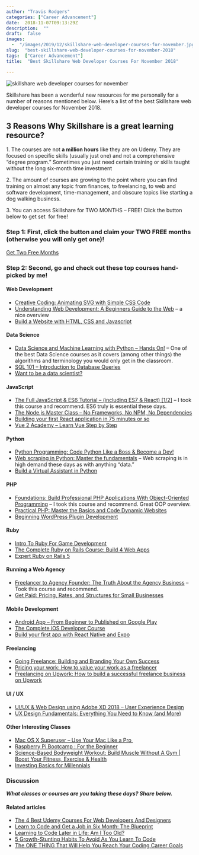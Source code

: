 ```yaml
---
author: "Travis Rodgers"
categories: ["Career Advancement"]
date:  2018-11-07T09:13:29Z
description:  ""
draft:  false
images: 
  -  "/images/2019/12/skillshare-web-developer-courses-for-november.jpg"
slug:  "best-skillshare-web-developer-courses-for-november-2018"
tags:  ["Career Advancement"]
title:  "Best Skillshare Web Developer Courses For November 2018"

---
```



<p class="textcenter"><img alt="skillshare web developer courses for november" src="/images/2019/12/skillshare-web-developer-courses-for-november.jpg" data-rjs="2""></p>
<p>Skillshare has been a wonderful new resources for me personally for a number of reasons mentioned below. Here&#8217;s a list of the best Skillshare web developer courses for November 2018.</p>
<h2>3 Reasons Why Skillshare is a great learning resource?</h2>
<p>1. The courses are not <strong>a million hours</strong> like they are on Udemy. They are focused on specific skills (usually just one) and not a comprehensive &#8220;degree program.&#8221; Sometimes you just need certain training or skills taught without the long six-month time investment</p>
<p>2. The amount of courses are growing to the point where you can find training on almost any topic from finances, to freelancing, to web and software development, time-management, and obscure topics like starting a dog walking business.</p>
<p>3. You can access Skillshare for TWO MONTHS &#8211; FREE! Click the button below to get set &nbsp;for free!</p>
<h3>Step 1: First, click the button and claim your TWO FREE months (otherwise you will only get one)!</h3>
    <a href="/recommends/skillshare" target="_blank">Get Two Free Months</a>
<h3>Step 2: Second, go and check out these top courses hand-picked by me!</h3>
<h4>Web Development</h4>
<ul>
<li><a href="https://www.skillshare.com/classes/Creative-Coding-Animating-SVG-with-Simple-CSS-Code/1735436116">Creative Coding: Animating SVG with Simple CSS Code</a></li>
<li><a href="https://www.skillshare.com/classes/Understanding-Web-Development-A-Beginners-Guide-to-the-Web/1755504373" target="_blank" rel="noopener noreferrer">Understanding Web Development: A Beginners Guide to the Web</a>&nbsp;&#8211; a nice overview</li>
<li><a href="https://www.skillshare.com/classes/Want-to-be-a-Data-Scientist/58630197" target="_blank" rel="noopener noreferrer"></a><a href="https://www.skillshare.com/classes/Build-a-Website-with-HTML-CSS-and-Javascript/1777096685">Build a Website with HTML, CSS and Javascript</a></li>
</ul>
<h4>Data Science</h4>
<ul>
<li><a href="https://www.skillshare.com/classes/Data-Science-and-Machine-Learning-with-Python-Hands-On/1263657127" target="_blank" rel="noopener noreferrer">Data Science and Machine Learning with Python &#8211; Hands On!</a> &#8211; One of the best Data Science courses as it covers (among other things) the algorithms and terminology you would only get in the classroom.</li>
<li><a href="https://www.skillshare.com/classes/SQL-101-Introduction-to-Database-Queries/392604857" target="_blank" rel="noopener noreferrer">SQL 101 &#8211; Introduction to Database Queries</a></li>
<li><a href="https://www.skillshare.com/classes/Want-to-be-a-Data-Scientist/58630197" target="_blank" rel="noopener noreferrer">Want to be a data scientist?</a></li>
</ul>
<h4>JavaScript</h4>
<ul>
<li><a href="https://www.skillshare.com/classes/The-Full-JavaScript-ES6-Tutorial-including-ES7-React-12/598208629" target="_blank" rel="noopener noreferrer">The Full JavaScript &amp; ES6 Tutorial &#8211; (including ES7 &amp; React) [1/2]</a> &#8211; I took this course and recommend. ES6 truly is essential these days.&nbsp;
<li><a href="https://www.skillshare.com/classes/The-Node.js-Master-Class-No-Frameworks-No-NPM-No-Dependencies/187976462" target="_blank" rel="noopener noreferrer">The Node.js Master Class &#8211; No Frameworks, No NPM, No Dependencies</a></li>
<li><a href="https://www.skillshare.com/classes/Building-your-first-React-application-in-75-minutes-or-so/1253484924" target="_blank" rel="noopener noreferrer">Building your first React application in 75 minutes or so</a></li>
<li><a href="https://www.skillshare.com/classes/Vue.js-2-Academy-Learn-Vue-Step-by-Step/976397920" target="_blank" rel="noopener noreferrer">Vue 2 Academy &#8211; Learn Vue Step by Step</a></li>
</li>
</ul>
<h4>Python</h4>
<ul>
<li><a href="https://www.skillshare.com/classes/Python-Programming-Code-Python-Like-a-Boss-Become-a-Dev/1268271896" target="_blank" rel="noopener noreferrer">Python Programming: Code Python Like a Boss &amp; Become a Dev!</a></li>
<li><a href="https://www.skillshare.com/classes/Web-Scraping-In-Python-Master-The-Fundamentals/106021475" target="_blank" rel="noopener noreferrer">Web scraping in Python: Master the fundamentals</a> &#8211; Web scraping is in high demand these days as with anything &#8220;data.&#8221;
<li><a href="https://www.skillshare.com/classes/Build-a-Virtual-Assistant-in-Python/1333396372" target="_blank" rel="noopener noreferrer">Build a Virtual Assistant in Python</a></li>
</li>
</ul>
<h4>PHP</h4>
<ul>
<li><a href="https://www.skillshare.com/classes/Foundations-Build-Professional-PHP-Applications-With-Object-Oriented-Programming/483034335" target="_blank" rel="noopener noreferrer">Foundations: Build Professional PHP Applications With Object-Oriented Programming</a> &#8211; I took this course and recommend. Great OOP overview.&nbsp;</li>
<li><a href="https://www.skillshare.com/classes/Practical-PHP-Master-the-Basics-and-Code-Dynamic-Websites/26530331" target="_blank" rel="noopener noreferrer">Practical PHP: Master the Basics and Code Dynamic Websites</a></li>
<li><a href="https://www.skillshare.com/classes/Beginning-WordPress-Plugin-Development/155058323" target="_blank" rel="noopener noreferrer">Beginning WordPress Plugin Development</a></li>
</ul>
<h4>Ruby</h4>
<ul>
<li><a href="https://www.skillshare.com/classes/Intro-To-Ruby-For-Game-Development/1100656725" target="_blank" rel="noopener noreferrer">Intro To Ruby For Game Development​</a></li>
<li><a href="https://www.skillshare.com/classes/The-Complete-Ruby-on-Rails-Course-Build-4-Web-Apps/1980268854" target="_blank" rel="noopener noreferrer">The Complete Ruby on Rails Course: Build 4 Web Apps​</a></li>
<li><a href="https://www.skillshare.com/classes/Beginning-WordPress-Plugin-Development/155058323" target="_blank" rel="noopener noreferrer"></a><a href="https://www.skillshare.com/classes/Expert-Ruby-on-Rails-5/1950971758">Expert Ruby on Rails 5</a></li>
</ul>
<h4>Running a Web Agency</h4>
<ul>
<li><a href="https://www.skillshare.com/classes/Freelancer-to-Agency-Founder-The-Truth-About-the-Agency-Business/363723472" target="_blank" rel="noopener noreferrer">Freelancer to Agency Founder: The Truth About the Agency Business</a>&nbsp;&#8211; Took this course and recommend.
<li><a href="https://www.skillshare.com/classes/Get-Paid-Pricing-Rates-and-Structures-for-Small-Businesses/438435854">Get Paid: Pricing, Rates, and Structures for Small Businesses</a></li>
</li>
</ul>
<h4>Mobile Development</h4>
<ul>
<li><a href="https://www.skillshare.com/classes/Android-App-From-Beginner-to-Published-on-Google-Play-/335214288" target="_blank" rel="noopener noreferrer">Android App &#8211; From Beginner to Published on Google Play</a>
<li><a href="https://www.skillshare.com/classes/The-Complete-iOS-Developer-Course-/2086623715" target="_blank" rel="noopener noreferrer">The Complete iOS Developer Course</a></li>
<li><a href="https://www.skillshare.com/classes/Build-your-first-app-with-React-Native-and-Expo/198081804">Build your first app with React Native and Expo</a></li>
</li>
</ul>
<h4>Freelancing</h4>
<ul>
<li><a href="https://www.skillshare.com/classes/Going-Freelance-Building-and-Branding-Your-Own-Success/1018002097" target="_blank" rel="noopener noreferrer">Going Freelance: Building and Branding Your Own Success</a>
<li><a href="https://www.skillshare.com/classes/Pricing-Your-Work-How-to-Value-Your-Work-as-a-Freelancer/486346055" target="_blank" rel="noopener noreferrer">Pricing your work: How to value your work as a freelancer</a></li>
<li><a href="https://www.skillshare.com/classes/Freelancing-On-Upwork-How-to-Build-a-Successful-Freelance-Business-With-Upwork/745729452" target="_blank" rel="noopener noreferrer">Freelancing on Upwork: How to build a successful freelance business on Upwork</a></li>
</li>
</ul>
<h4>UI / UX</h4>
<ul>
<li><a href="https://www.skillshare.com/classes/UIUX-Web-Design-using-Adobe-XD-2018-User-Experience-Design/1315892018" target="_blank" rel="noopener noreferrer">UI/UX &amp; Web Design using Adobe XD 2018 &#8211; User Experience Design</a>
<li><a href="https://www.skillshare.com/classes/UX-Design-Fundamentals-Everything-You-Need-to-Know-and-More/205592978" target="_blank" rel="noopener noreferrer">UX Design Fundamentals: Everything You Need to Know (and More)</a><a href="https://www.skillshare.com/classes/Freelancing-On-Upwork-How-to-Build-a-Successful-Freelance-Business-With-Upwork/745729452" target="_blank" rel="noopener noreferrer"></a></li>
</li>
</ul>
<h4>Other Interesting Classes</h4>
<ul>
<li><a href="https://www.skillshare.com/classes/Mac-OS-X-Superuser-Use-Your-Mac-Like-a-Pro-%E2%9C%85/1985890954" target="_blank" rel="noopener noreferrer">Mac OS X Superuser &#8211; Use Your Mac Like a Pro&nbsp;</a>
<li><a href="https://www.skillshare.com/classes/Raspberry-Pi-Bootcamp-For-the-Beginner/366569605" target="_blank" rel="noopener noreferrer">Raspberry Pi Bootcamp : For the Beginner</a></li>
<li><a href="https://www.skillshare.com/classes/Build-your-first-app-with-React-Native-and-Expo/198081804"></a><a href="https://www.skillshare.com/classes/Science-Based-Bodyweight-Workout-Build-Muscle-Without-A-Gym-Boost-Your-Fitness-Exercise-Health/97376478">Science-Based Bodyweight Workout: Build Muscle Without A Gym | Boost Your Fitness, Exercise &amp; Health</a></li>
<li><a href="https://www.skillshare.com/classes/Investing-Basics-for-Millennials/1569984319">Investing Basics for Millennials</a></li>
</li>
</ul>
<h3>Discussion</h3>
<p><em><strong>What classes or courses are you taking these days? Share below.</strong></em></p>
<h4>Related articles</h4>
<ul>
<li itemprop="headline"><a href="/4-best-udemy-courses-for-web-developers" target="_blank" rel="noopener noreferrer">The 4 Best Udemy Courses For Web Developers And Designers</a></li>
<li itemprop="headline"><a href="/learn-to-code-and-get-a-job-in-six-months-step-by-step" target="_blank" rel="noopener noreferrer">Learn to Code and Get a Job in Six Month: The Blueprint</a></li>
<li itemprop="headline"><a href="/learning-to-code-later-in-life-am-i-too-old" target="_blank" rel="noopener noreferrer">Learning to Code Later in Life: Am I Too Old?</a></li>
<li itemprop="headline"><a href="/5-growth-stunting-habits-to-avoid-as-you-learn-to-code" target="_blank" rel="noopener noreferrer">5 Growth-Stunting Habits To Avoid As You Learn To Code</a></li>
<li itemprop="headline"><a href="/the-one-thing-that-will-help-you-reach-your-coding-career-goals" target="_blank" rel="noopener noreferrer">The ONE THING That Will Help You Reach Your Coding Career Goals</a></li>
</ul>



